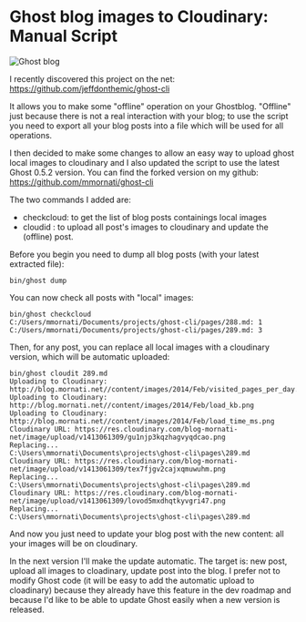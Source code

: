 # Ghost blog images to Cloudinary: Manual Script

![Ghost blog](https://res.cloudinary.com/blog-mornati-net/image/upload/t_media_lib_thumb/v1413063140/rj6uue3adzm4ukh2cpsi.png)

I recently discovered this project on the net: https://github.com/jeffdonthemic/ghost-cli

It allows you to make some "offline" operation on your Ghostblog. "Offline" just because there is not a real interaction with your blog; to use the script you need to export all your blog posts into a file which will be used for all operations.

I then decided to make some changes to allow an easy way to upload ghost local images to cloudinary and I also updated the script to use the latest Ghost 0.5.2 version.
You can find the forked version on my github: https://github.com/mmornati/ghost-cli

The two commands I added are:

* checkcloud: to get the list of blog posts containings local images
* cloudid <post>: to upload all post's images to cloudinary and update the (offline) post.

Before you begin you need to dump all blog posts (with your latest extracted file):

<pre class="language-bash command-line" data-user="marco" data-host="server"><code class="language-bash">bin/ghost dump</code></pre>

You can now check all posts with "local" images:
<pre class="language-bash command-line" data-user="marco" data-host="server" data-output="2-4"><code class="language-bash">bin/ghost checkcloud
C:/Users/mmornati/Documents/projects/ghost-cli/pages/288.md: 1 
C:/Users/mmornati/Documents/projects/ghost-cli/pages/289.md: 3</code></pre>


Then, for any post, you can replace all local images with a cloudinary version, which will be automatic uploaded:
<pre class="language-bash command-line" data-user="root" data-host="server" data-output="2-15"><code class="language-bash">bin/ghost cloudit 289.md
Uploading to Cloudinary: http://blog.mornati.net//content/images/2014/Feb/visited_pages_per_day.png
Uploading to Cloudinary: http://blog.mornati.net//content/images/2014/Feb/load_kb.png
Uploading to Cloudinary: http://blog.mornati.net//content/images/2014/Feb/load_time_ms.png
Cloudinary URL: https://res.cloudinary.com/blog-mornati-net/image/upload/v1413061309/gu1njp3kqzhagvyqdcao.png
Replacing...
C:\Users\mmornati\Documents\projects\ghost-cli\pages\289.md
Cloudinary URL: https://res.cloudinary.com/blog-mornati-net/image/upload/v1413061309/tex7fjgv2cajxqmuwuhm.png
Replacing...
C:\Users\mmornati\Documents\projects\ghost-cli\pages\289.md
Cloudinary URL: https://res.cloudinary.com/blog-mornati-net/image/upload/v1413061309/lovod5mxdhqtkyvgri47.png
Replacing...
C:\Users\mmornati\Documents\projects\ghost-cli\pages\289.md
</code></pre>

And now you just need to update your blog post with the new content: all your images will be on cloudinary.

In the next version I'll make the update automatic. 
The target is: new post, upload all images to cloadinary, update post into the blog.
I prefer not to modify Ghost code (it will be easy to add the automatic upload to cloadinary) because they already have this feature in the dev roadmap and because I'd like to be able to update Ghost easily when a new version is released.